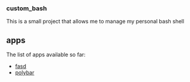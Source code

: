### custom_bash
This is a small project that allows me to manage my personal bash shell

## apps
The list of apps available so far:
 - [fasd](apps/fasd/)
 - [polybar](apps/polybar/)
